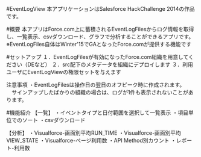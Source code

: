 #EventLogView
本アプリケーションはSalesforce HackChallenge 2014の作品です。

#概要
本アプリはForce.com上に蓄積されるEventLogFilesからログ情報を取得し、一覧表示、csvダウンロード、グラフで分析することができるアプリです。
※EventLogFiles自体はWinter'15でGAとなったForce.comが提供する機能です

#セットアップ
１．EventLogFilesが有効になったForce.com組織を用意してください（DEなど）
２．src配下のメタデータを組織にデプロイします
３．利用ユーザにEventLogViewの権限セットを与えます

注意事項
・EventLogFilesは操作日の翌日のオフピーク時に作成されます。
　サインアップしたばかりの組織の場合は、ログが1件も表示されないことがあります。

#機能紹介
【一覧】
・イベントタイプと日付範囲を選択して一覧表示
・項目単位でのソート
・csvダウンロード

【分析】
・Visualforce-画面別平均RUN_TIME
・Visualforce-画面別平均VIEW_STATE
・Visualforce-ページ利用数
・API Method別カウント
・レポート-利用数
